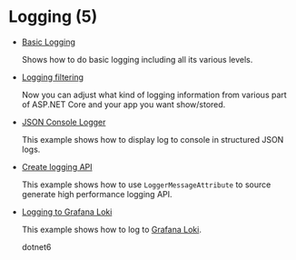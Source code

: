 # Logging (5)

* [Basic Logging](/projects/logging/logging-1)

  Shows how to do basic logging including all its various levels.

* [Logging filtering](/projects/logging/logging-2)

  Now you can adjust what kind of logging information from various part of ASP.NET Core and your app you want show/stored.

* [JSON Console Logger](/projects/logging/logging-3)

  This example shows how to display log to console in structured JSON logs.

* [Create logging API](/projects/logging/logging-4)

  This example shows how to use `LoggerMessageAttribute` to source generate high performance logging API.

* [Logging to Grafana Loki](/projects/logging/logging-Loki)

  This example shows how to log to [Grafana Loki](https://grafana.com/oss/loki/).

  dotnet6